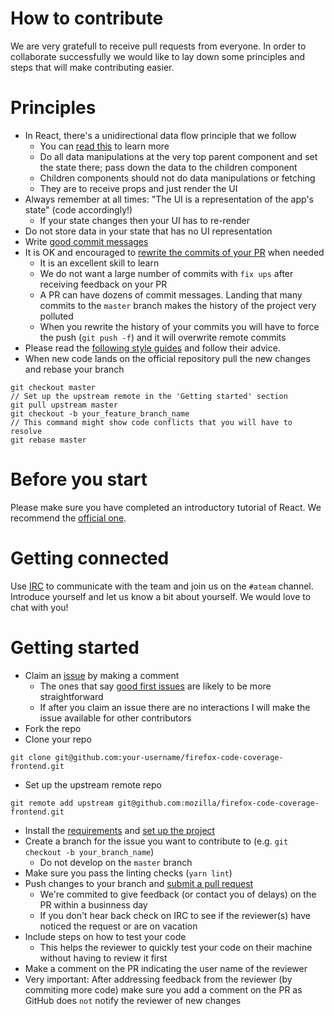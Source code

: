 # How to contribute
We are very gratefull to receive pull requests from everyone. In order to collaborate successfully
we would like to lay down some principles and steps that will make contributing easier.

# Principles

* In React, there's a unidirectional data flow principle that we follow
  * You can [read this](https://blogg.bekk.no/easier-ui-reasoning-with-unidirectional-dataflow-and-immutable-data-d5087bd1adb) to learn more
  * Do all data manipulations at the very top parent component and set the state there; pass down the data to the children component
  * Children components should not do data manipulations or fetching
  * They are to receive props and just render the UI
* Always remember at all times: "The UI is a representation of the app's state" (code accordingly!)
  * If your state changes then your UI has to re-render
* Do not store data in your state that has no UI representation
* Write [good commit messages](https://github.com/erlang/otp/wiki/writing-good-commit-messages)
* It is OK and encouraged to [rewrite the commits of your PR](https://www.atlassian.com/git/tutorials/rewriting-history/git-rebase) when needed
  * It is an excellent skill to learn
  * We do not want a large number of commits with ```fix ups``` after receiving feedback on your PR
  * A PR can have dozens of commit messages. Landing that many commits to the `master` branch makes the history of the project very polluted
  * When you rewrite the history of your commits you will have to force the push (`git push -f`) and it will overwrite remote commits
* Please read the [following style guides](https://udacity.github.io/frontend-nanodegree-styleguide/) and follow their advice.
* When new code lands on the official repository pull the new changes and rebase your branch
```
git checkout master
// Set up the upstream remote in the 'Getting started' section
git pull upstream master 
git checkout -b your_feature_branch_name
// This command might show code conflicts that you will have to resolve
git rebase master
```

# Before you start
Please make sure you have completed an introductory tutorial of React.
We recommend the [official one](https://reactjs.org/tutorial/tutorial.html).

# Getting connected
Use [IRC](https://wiki.mozilla.org/IRC) to communicate with the team and join us on the ```#ateam``` channel.
Introduce yourself and let us know a bit about yourself. We would love to chat with you!

# Getting started

* Claim an [issue](https://github.com/mozilla/firefox-code-coverage-frontend/issues) by making a comment
  * The ones that say [good first issues](https://github.com/mozilla/firefox-code-coverage-frontend/issues?q=is%3Aissue+is%3Aopen+label%3A%22good+first+issue%22) are likely to be more straightforward
  * If after you claim an issue there are no interactions I will make the issue available for other contributors
* Fork the repo
* Clone your repo
```
git clone git@github.com:your-username/firefox-code-coverage-frontend.git
```
* Set up the upstream remote repo
```
git remote add upstream git@github.com:mozilla/firefox-code-coverage-frontend.git
```
* Install the [requirements](https://github.com/mozilla/firefox-code-coverage-frontend/blob/master/README.md#requirements) and
[set up the project](https://github.com/mozilla/firefox-code-coverage-frontend/blob/master/README.md#set-up)
* Create a branch for the issue you want to contribute to (e.g. `git checkout -b your_branch_name`)
  * Do not develop on the `master` branch
* Make sure you pass the linting checks (`yarn lint`)
* Push changes to your branch and [submit a pull request](https://github.com/thoughtbot/factory_bot_rails/compare/)
  * We're commited to give feedback (or contact you of delays) on the PR within a businness day
  * If you don't hear back check on IRC to see if the reviewer(s) have noticed the request or are on vacation
* Include steps on how to test your code
  * This helps the reviewer to quickly test your code on their machine without having to review it first
* Make a comment on the PR indicating the user name of the reviewer
* Very important: After addressing feedback from the reviewer (by commiting more code) make sure you add a comment on the PR as GitHub does `not` notify the reviewer of new changes
